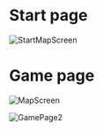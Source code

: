 # Start page

![StartMapScreen](https://user-images.githubusercontent.com/46820391/110040146-99686000-7d42-11eb-854a-0256253e304c.png)

# Game page

![MapScreen](https://user-images.githubusercontent.com/46820391/110040152-9cfbe700-7d42-11eb-943e-e03915e45504.png)

![GamePage2](https://user-images.githubusercontent.com/46820391/110040596-5c509d80-7d43-11eb-896d-32acc4d056bd.png)
